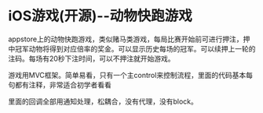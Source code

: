 # iOS游戏(开源)--动物快跑游戏

appstore上的动物快跑游戏，类似赌马类游戏，每局比赛开始前可进行押注，押中冠军动物将得到对应倍率的奖金。可以显示历史每场的冠军。可以续押上一轮的注码。每场有20秒下注时间，可以不押注就开始游戏。

游戏用MVC框架。简单易看，只有一个主control来控制流程，里面的代码基本每句都有注释，非常适合初学者看看

里面的回调全部用通知处理，松耦合，没有代理，没有block。


